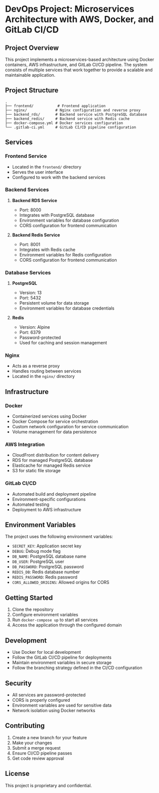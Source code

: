 # DevOps Project: Microservices Architecture with AWS, Docker, and GitLab CI/CD

## Project Overview
This project implements a microservices-based architecture using Docker containers, AWS infrastructure, and GitLab CI/CD pipeline. The system consists of multiple services that work together to provide a scalable and maintainable application.

## Project Structure
```
.
├── frontend/           # Frontend application
├── nginx/             # Nginx configuration and reverse proxy
├── backend_rds/       # Backend service with PostgreSQL database
├── backend_redis/     # Backend service with Redis cache
├── docker-compose.yml # Docker services configuration
└── .gitlab-ci.yml     # GitLab CI/CD pipeline configuration
```

## Services

### Frontend Service
- Located in the `frontend/` directory
- Serves the user interface
- Configured to work with the backend services

### Backend Services
1. **Backend RDS Service**
   - Port: 8000
   - Integrates with PostgreSQL database
   - Environment variables for database configuration
   - CORS configuration for frontend communication

2. **Backend Redis Service**
   - Port: 8001
   - Integrates with Redis cache
   - Environment variables for Redis configuration
   - CORS configuration for frontend communication

### Database Services
1. **PostgreSQL**
   - Version: 13
   - Port: 5432
   - Persistent volume for data storage
   - Environment variables for database credentials

2. **Redis**
   - Version: Alpine
   - Port: 6379
   - Password-protected
   - Used for caching and session management

### Nginx
- Acts as a reverse proxy
- Handles routing between services
- Located in the `nginx/` directory

## Infrastructure

### Docker
- Containerized services using Docker
- Docker Compose for service orchestration
- Custom network configuration for service communication
- Volume management for data persistence

### AWS Integration
- CloudFront distribution for content delivery
- RDS for managed PostgreSQL database
- Elasticache for managed Redis service
- S3 for static file storage

### GitLab CI/CD
- Automated build and deployment pipeline
- Environment-specific configurations
- Automated testing
- Deployment to AWS infrastructure

## Environment Variables
The project uses the following environment variables:
- `SECRET_KEY`: Application secret key
- `DEBUG`: Debug mode flag
- `DB_NAME`: PostgreSQL database name
- `DB_USER`: PostgreSQL user
- `DB_PASSWORD`: PostgreSQL password
- `REDIS_DB`: Redis database number
- `REDIS_PASSWORD`: Redis password
- `CORS_ALLOWED_ORIGINS`: Allowed origins for CORS

## Getting Started

1. Clone the repository
2. Configure environment variables
3. Run `docker-compose up` to start all services
4. Access the application through the configured domain

## Development
- Use Docker for local development
- Follow the GitLab CI/CD pipeline for deployments
- Maintain environment variables in secure storage
- Follow the branching strategy defined in the CI/CD configuration

## Security
- All services are password-protected
- CORS is properly configured
- Environment variables are used for sensitive data
- Network isolation using Docker networks

## Contributing
1. Create a new branch for your feature
2. Make your changes
3. Submit a merge request
4. Ensure CI/CD pipeline passes
5. Get code review approval

## License
This project is proprietary and confidential.

